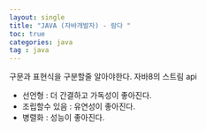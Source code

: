 ```yaml
---
layout: single
title: "JAVA (자바개발자) - 람다 "
toc: true
categories: java
tag : java
---
```

구문과 표현식을 구분할줄 알아야한다.
자바8의 스트림 api 
- 선언형 : 더 간결하고 가독성이 좋아진다.
- 조립할수 있음 : 유연성이 좋아진다.
- 병렬화 : 성능이 좋아진다.
